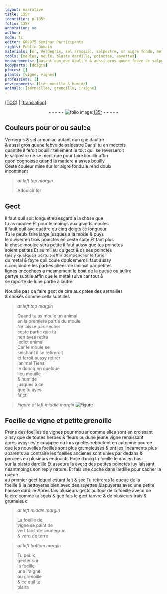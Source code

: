 ```yaml
---
layout: narrative
title: 135r
identifier: p-135r
folio: 135r
annotation: no
author:
mode: tc
editor: GR8975 Seminar Participants
rights: Public Domain
materials: [or, Verdegris, sel armoniac, salpestre, or aigre fondu, metal, cire, ardille, scudegrun, verd de terre]
tools: [moules, moule, plaste dardille, poinctes, sayettes]
measurements: [autant dun que daultre & aussi gros quune febve de salpestre, doigts]
bodyparts: [doigts]
places: []
plants: [vigne, vignes]
professions: []
environments: [lieu mouille & humide]
animals: [sernailles, grenoille, iraigne]
---
```


<p><a href="{{ site.baseurl }}/diplomatic/">[TOC]</a> | <a href="{{ site.baseurl }}/texts/p-135r_tl/" target="_blank">[translation]</a></p><div class="folio" align="center">- - - - - <a href="http://gallica.bnf.fr/ark:/12148/btv1b10500001g/f275.item.r=" target="_blank"><img src="https://cu-mkp.github.io/2017-workshop-edition/assets/photo-icon.png" alt="folio image: " style="display:inline-block; margin-bottom:-3px;"/>135r</a> - - - - - </div>  
  

## Couleurs pour <span class="m">or</span> ou saulce 

 
 <span class="m">Verdegris</span> & <span class="m">sel armoniac</span> <span class="ms">autant dun que daultre <br/> & aussi gros quune febve de <span class="m">salpestre</span></span> Car si tu en mectois <br/> quantite il feroit bouillir tellement le tout quil se reverseroit <br/> le <span class="m">salpestre</span> ne se mect que pour faire bouillir affin <br/> quon cognoisse quand la matiere a asses bouilly <br/> Ceste couleur mise sur l<span class="m">or aigre fondu</span> le rend doulx <br/> incontinent 
 
> *at left top margin*
> 
> 
> Adoulcir l<span class="m">or</span>
 
 
  

## Gect 

 
 Il faut quil soit longuet eu esgard a la chose que<br/> tu as moulee Et pour le moings aux grands <span class="tl">moules</span><br/> il fault quil aye quattre ou cinq <span class="ms"><span class="bp">doigts</span></span> de longueur <br/> Tu le peulx faire large jusques a la moitie & puys<br/> le diviser en trois poinctes en ceste sorte Et tant plus<br/> la chose moulee sera petite il faut aussy que tes poinctes<br/> soient petites Et au milieu du gect & de ses poinctes<br/> fais y quelques pertuis affin dempescher la furie<br/> du <span class="m">metal</span> & fayre quil coule doulcem<span class="exp">ent</span> Il faut aussy<br/> <span class="del">c</span> conjoindre les parties pliees de lanimal par petites<br/> lignes encochees <span class="del">a</span> mesmement le bout de la queue ou aultre<br/> partye subtile affin que le <span class="m">metal</span> suive par tout &<br/> se raporte d<span class="del">e l</span>une partie a lautre
 
 Noublie pas de faire gect de <span class="m">cire</span> aux pates des <span class="al">sernailles</span><br/> & choses co<span class="exp">mm</span>e cella subtilles 
 
> *at left top margin*
> 
> 
>   Quand tu <span class="add">as</span> moule un animal<br/> en la premiere partie du <span class="tl">moule</span><br/> Ne laisse pas secher<br/> ceste partie que tu<br/> nen ayes retire<br/> ledict animal<br/> Car le <span class="tl">moule</span> se<br/> seichant il se retireroit<br/> et feroit aussy retirer<br/> lanimal Tiens<br/> le doncq en quelque<br/> <span class="env">lieu mouille<br/> & humide</span><br/> jusques a ce<br/> que tu ayes<br/> faict
 
> *Figure*
> *at left middle margin*
> <a href="https://drive.google.com/open?id=0B9-oNrvWdlO5U3BqOGxwTHNPeVk" target="_blank"><img src="https://cu-mkp.github.io/GR8975-edition/assets/photo-icon.png" alt="Figure" style="display:inline-block; margin-bottom:-3px;"/></a>
 
 
  

## Foeille de <span class="pa">vigne</span> et petite <span class="al">grenoille</span>

 
 P<span class="exp">rens</span> des foeilles de <span class="pa">vignes</span> pour mouler co<span class="exp">mm</span>e elles sont en croissant<br/> ainsy que de toutes herbes & fleurs ou dune jeune <span class="pa">vigne</span> renaissant<br/> apres avoyr este couppee ou lors quelles reboutent <span class="tmp">en automne</span> pource<br/> que les nouvelles foeilles sont plus grumeleuses & ont les lineaments plus<br/> aparents au contraire les foeilles ancienes sont unies par dedans &<br/> percees en plusieurs endroicts Pose doncq ta foeille le dos en bas<br/> sur la <span class="tl">plaste d<span class="m">ardille</span></span> Et asseure la avecq des petites <span class="tl">poinctes</span> luy laissa<span class="exp">n</span>t<br/> neantmoings son reply naturel Et fais une coche <span class="add">dans l<span class="m">ardille</span></span> pour cacher la queue<br/> au premier gect lequel estant fait & sec Tu retireras la queue de la<br/> foeille & la nettoyeras bien avec des <span class="tl">sayettes</span> &lapuyeras avec une petite<br/> hausse d<span class="m">ardille</span> Apres fais plusieurs gects aultour de la foeille avecq de<br/> la <span class="m">cire</span> co<span class="exp">mm</span>e tu sçais & <span class="del">gec</span> fais le gect tanvre & de plusieurs trais & grumeleux
 
> *at left middle margin*
> 
> 
>   La foeille de<br/> <span class="pa">vigne</span> se paint de<br/> vert faict de <span class="m">scudegru<span class="exp">n</span></span><br/> & <span class="m">verd de terre</span>
 
> *at left bottom margin*
> 
> 
>   Tu peulx<br/> gecter sur<br/> la foeille<br/> une <span class="al">iraigne</span><br/> ou <span class="al">grenoille</span><br/> & ce quil te<br/> plaira
 
